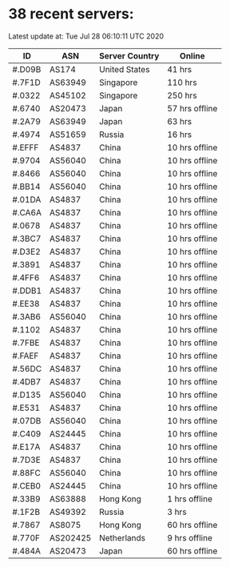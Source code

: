 # 38 recent servers:

Latest update at: Tue Jul 28 06:10:11 UTC 2020

| ID | ASN | Server Country | Online |
| -- | --- | -------------- | ------ |
| #.D09B | AS174 | United States | 41 hrs |
| #.7F1D | AS63949 | Singapore | 110 hrs |
| #.0322 | AS45102 | Singapore | 250 hrs |
| #.6740 | AS20473 | Japan | 57 hrs offline |
| #.2A79 | AS63949 | Japan | 63 hrs |
| #.4974 | AS51659 | Russia | 16 hrs |
| #.EFFF | AS4837 | China | 10 hrs offline |
| #.9704 | AS56040 | China | 10 hrs offline |
| #.8466 | AS56040 | China | 10 hrs offline |
| #.BB14 | AS56040 | China | 10 hrs offline |
| #.01DA | AS4837 | China | 10 hrs offline |
| #.CA6A | AS4837 | China | 10 hrs offline |
| #.0678 | AS4837 | China | 10 hrs offline |
| #.3BC7 | AS4837 | China | 10 hrs offline |
| #.D3E2 | AS4837 | China | 10 hrs offline |
| #.3891 | AS4837 | China | 10 hrs offline |
| #.4FF6 | AS4837 | China | 10 hrs offline |
| #.DDB1 | AS4837 | China | 10 hrs offline |
| #.EE38 | AS4837 | China | 10 hrs offline |
| #.3AB6 | AS56040 | China | 10 hrs offline |
| #.1102 | AS4837 | China | 10 hrs offline |
| #.7FBE | AS4837 | China | 10 hrs offline |
| #.FAEF | AS4837 | China | 10 hrs offline |
| #.56DC | AS4837 | China | 10 hrs offline |
| #.4DB7 | AS4837 | China | 10 hrs offline |
| #.D135 | AS56040 | China | 10 hrs offline |
| #.E531 | AS4837 | China | 10 hrs offline |
| #.07DB | AS56040 | China | 10 hrs offline |
| #.C409 | AS24445 | China | 10 hrs offline |
| #.E17A | AS4837 | China | 10 hrs offline |
| #.7D3E | AS4837 | China | 10 hrs offline |
| #.88FC | AS56040 | China | 10 hrs offline |
| #.CEB0 | AS24445 | China | 10 hrs offline |
| #.33B9 | AS63888 | Hong Kong | 1 hrs offline |
| #.1F2B | AS49392 | Russia | 3 hrs |
| #.7867 | AS8075 | Hong Kong | 60 hrs offline |
| #.770F | AS202425 | Netherlands | 9 hrs offline |
| #.484A | AS20473 | Japan | 60 hrs offline |

